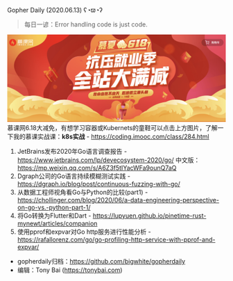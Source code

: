 Gopher Daily (2020.06.13) ʕ◔ϖ◔ʔ

>每日一谚：Error handling code is just code.

![](../images/imooc-20200618.png)
慕课网6.18大减免，有想学习容器或Kubernets的童鞋可以点击上方图片，了解一下我的慕课实战课：**k8s实战** - https://coding.imooc.com/class/284.html

1. JetBrains发布2020年Go语言调查报告 - https://www.jetbrains.com/lp/devecosystem-2020/go/ 中文版：https://mp.weixin.qq.com/s/A6Z3f5tIYacWFa9ounQ7aQ
2. Dgraph公司的Go语言持续模糊测试实践 - https://dgraph.io/blog/post/continuous-fuzzing-with-go/
3. 从数据工程师视角看Go与Python的比较(part1) - https://chollinger.com/blog/2020/06/a-data-engineering-perspective-on-go-vs.-python-part-1/
4. 将Go转换为Flutter和Dart - https://lupyuen.github.io/pinetime-rust-mynewt/articles/companion
5. 使用pprof和expvar对Go http服务进行性能分析 - https://rafallorenz.com/go/go-profiling-http-service-with-pprof-and-expvar/

* gopherdaily归档：https://github.com/bigwhite/gopherdaily
* 编辑：Tony Bai (https://tonybai.com)
